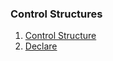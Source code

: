 ### Control Structures

1. [Control Structure](http://php.net/manual/en/language.control-structures.php)
2. [Declare](./2-declare.md)
